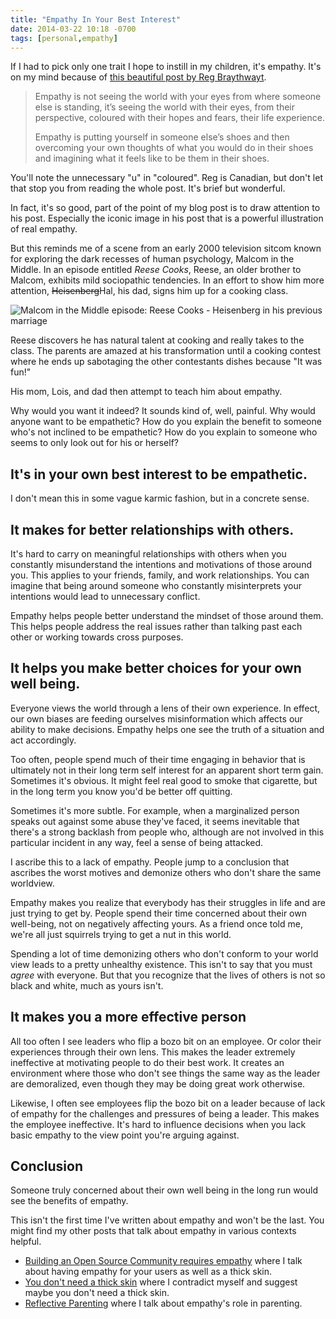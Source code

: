 ```yaml
---
title: "Empathy In Your Best Interest"
date: 2014-03-22 10:18 -0700
tags: [personal,empathy]
---
```


If I had to pick only one trait I hope to instill in my children, it's empathy. It's on my mind because of [this beautiful post by Reg Braythwayt](http://braythwayt.com/2014/03/17/empathy.html).

> Empathy is not seeing the world with your eyes from where someone else is standing, it’s seeing the world with their eyes, from their perspective, coloured with their hopes and fears, their life experience.
>
> Empathy is putting yourself in someone else’s shoes and then overcoming your own thoughts of what you would do in their shoes and imagining what it feels like to be them in their shoes.

You'll note the unnecessary "u" in "coloured". Reg is Canadian, but don't let that stop you from reading the whole post. It's brief but wonderful.

In fact, it's so good, part of the point of my blog post is to draw attention to his post. Especially the iconic image in his post that is a powerful illustration of real empathy.

But this reminds me of a scene from an early 2000 television sitcom known for exploring the dark recesses of human psychology, Malcom in the Middle. In an episode entitled _Reese Cooks_, Reese, an older brother to Malcom, exhibits mild sociopathic tendencies. In an effort to show him more attention, ~~Heisenberg~~Hal, his dad, signs him up for a cooking class.

![Malcom in the Middle episode: Reese Cooks - Heisenberg in his previous marriage](https://f.cloud.github.com/assets/19977/2463115/7ea028fa-af88-11e3-8a79-e3ba584a561d.jpg)

Reese discovers he has natural talent at cooking and really takes to the class. The parents are amazed at his transformation until a cooking contest where he ends up sabotaging the other contestants dishes because "It was fun!"

His mom, Lois, and dad then attempt to teach him about empathy.

<dialog>
<dt>Lois:</dt><dd>How would you feel if you were that poor woman whose quiche you salted?</dd>
<dt>Reese:</dt><dd>…Fat?</dd>
<dt>Hal:</dt><dd>Reese, do you know what empathy is?</dd>
<dt>Reese:</dt><dd>No.</dd>
<dt>Hal:</dt><dd>Well, empathy is putting yourself in other people's shoes so you can feel what they do. If you hurt someone, empathy makes you hurt as well.</dd>
<dt>Reese:</dt><dd>Then why would you want empathy?</dd>
</dialog>

Why would you want it indeed? It sounds kind of, well, painful. Why would anyone want to be empathetic? How do you explain the benefit to someone who's not inclined to be empathetic? How do you explain to someone who seems to only look out for his or herself?

## It's in your own best interest to be empathetic.

I don't mean this in some vague karmic fashion, but in a concrete sense.

## It makes for better relationships with others.

It's hard to carry on meaningful relationships with others when you constantly misunderstand the intentions and motivations of those around you. This applies to your friends, family, and work relationships. You can imagine that being around someone who constantly misinterprets your intentions would lead to unnecessary conflict.

Empathy helps people better understand the mindset of those around them. This helps people address the real issues rather than talking past each other or working towards cross purposes.

## It helps you make better choices for your own well being.

Everyone views the world through a lens of their own experience. In effect, our own biases are feeding ourselves misinformation which affects our ability to make decisions. Empathy helps one see the truth of a situation and act accordingly.

Too often, people spend much of their time engaging in behavior that is ultimately not in their long term self interest for an apparent short term gain. Sometimes it's obvious. It might feel real good to smoke that cigarette, but in the long term you know you'd be better off quitting.

Sometimes it's more subtle. For example, when a marginalized person speaks out against some abuse they've faced, it seems inevitable that there's a strong backlash from people who, although are not involved in this particular incident in any way, feel a sense of being attacked.

I ascribe this to a lack of empathy. People jump to a conclusion that ascribes the worst motives and demonize others who don't share the same worldview.

Empathy makes you realize that everybody has their struggles in life and are just trying to get by. People spend their time concerned about their own well-being, not on negatively affecting yours. As a friend once told me, we're all just squirrels trying to get a nut in this world.

Spending a lot of time demonizing others who don't conform to your world view leads to a pretty unhealthy existence. This isn't to say that you must _agree_ with everyone. But that you recognize that the lives of others is not so black and white, much as yours isn't.

## It makes you a more effective person

All too often I see leaders who flip a bozo bit on an employee. Or color their experiences through their own lens. This makes the leader extremely ineffective at motivating people to do their best work. It creates an environment where those who don't see things the same way as the leader are demoralized, even though they may be doing great work otherwise.

Likewise, I often see employees flip the bozo bit on a leader because of lack of empathy for the challenges and pressures of being a leader. This makes the employee ineffective. It's hard to influence decisions when you lack basic empathy to the view point you're arguing against.

## Conclusion

Someone truly concerned about their own well being in the long run would see the benefits of empathy.

This isn't the first time I've written about empathy and won't be the last. You might find my other posts that talk about empathy in various contexts helpful.

* [Building an Open Source Community requires empathy](https://haacked.com/archive/2007/03/26/building-a-strong-open-source-community-requires-empathy.aspx/) where I talk about having empathy for your users as well as a thick skin.
* [You don't need a thick skin](https://haacked.com/archive/2012/12/17/you-do-not-need-a-thick-skin.aspx/) where I contradict myself and suggest maybe you don't need a thick skin.
* [Reflective Parenting](https://haacked.com/archive/2013/05/27/reflective-parenting.aspx/) where I talk about empathy's role in parenting.
